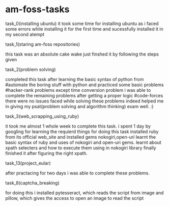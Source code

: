 # am-foss-tasks
task_0(installing ubuntu)
it took some time for installing ubuntu as i faced some errors while installing it for the first time and sucessfully installed it in my second atempt
 
task_1(staring am-foss repositories)

this task was an absolute cake wake just finshed it by following the steps given

task_2(problem solving)

completed this task after learning the basic syntax of python from  #automate the boring stuff with python and practiced some basic problems
#hacker-rank problems
except time conversion problem i was able to complete the remaining problems after getting a proper logic
#code-forces
there were no issues faced while solving these problems indeed helped me in giving my psat(problem solving and algorithm thinking)
exam well. :)

task_3(web_scrapping_using_ruby)

it took me almost 1 whole week to complete this task. i spent 1 day by googling for learning the requierd things for doing this task
installed ruby  from its official web_site and installed gems nokogiri,open-uri learnt the basic syntax of ruby and  uses of nokogiri and open-uri gems. learnt about xpath selecters and how to execute them using in nokogiri library finally finished it after figuring the right xpath.

task_13(project_eular)

after practacing for two days i was able to complete these problems.

task_8(captcha_breaking)

for doing this i installed pytesseract, which reads the script from image and pillow, which gives the access to open an image to read the script

 
